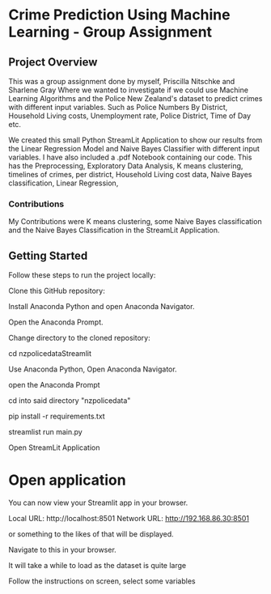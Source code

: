 # Crime Prediction Using Machine Learning - Group Assignment
## Project Overview

This was a group assignment done by myself, Priscilla Nitschke and Sharlene Gray
Where we wanted to investigate if we could use Machine Learning Algorithms and 
the Police New Zealand's dataset to predict crimes with different input variables.
Such as Police Numbers By District, Household Living costs, Unemployment rate, Police 
District, Time of Day etc.

We created this small Python StreamLit Application to show our results from the Linear 
Regression Model and Naive Bayes Classifier with different input variables.
I have also included a .pdf Notebook containing our code.
This has the Preprocessing, Exploratory Data Analysis,
K means clustering, timelines of crimes, per district, Household Living cost data,
Naive Bayes classification, Linear Regression, 

### Contributions
My Contributions were K means clustering, some Naive Bayes classification and the Naive
Bayes Classification in the StreamLit Application.


## Getting Started

Follow these steps to run the project locally:

Clone this GitHub repository:

Install Anaconda Python and open Anaconda Navigator.

Open the Anaconda Prompt.

Change directory to the cloned repository:

cd nzpolicedataStreamlit

Use Anaconda Python, Open Anaconda Navigator.

open the Anaconda Prompt

cd into said directory "nzpolicedata"

pip install -r requirements.txt

streamlist run main.py

Open StreamLit Application

# Open application
You can now view your Streamlit app in your browser.

  Local URL: http://localhost:8501
  Network URL: http://192.168.86.30:8501

or something to the likes of that will be displayed.

Navigate to this in your browser.

It will take a while to load as the dataset is quite large

Follow the instructions on screen, select some variables 